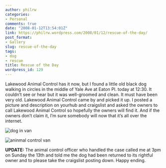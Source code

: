 ```yaml
---
author: philrw
categories:
- Personal
comments: true
date: "2008-01-12T13:54:01Z"
link: https://philrw.wordpress.com/2008/01/12/rescue-of-the-day/
post_format:
- Gallery
slug: rescue-of-the-day
tags:
- dog
- rescue
title: Rescue of the Day
wordpress_id: 129
---
```


Lakewood Animal Control has it now, but I found a little old black dog walking in circles in the middle of Yale Ave at Eaton Pl. today at 12:30. It couldn’t see or hear but it was well-groomed and clean. It must have been very old. Lakewood Animal Control came by and picked it up. I posted a picture and description on yourhub and craigslist and asked the owners to call Lakewood Animal Control so hopefully the owners will find it. And if the owners don’t claim it, I’m sure somebody will now that it’s all over the internet.

![dog in van](/images/IMG_0523.jpg)

![aninmal control van](/images/IMG_0521.jpg)

**UPDATE:** The animal control officer who handled the case called me at 3pm on Sunday the 13th and told me the dog had been returned to its rightful owner and to please take the craigslist posting down. Happy ending.
